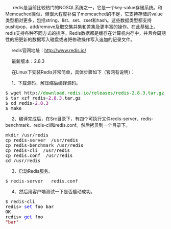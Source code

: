 <!DOCTYPE html>
<html>
<head>
</head>
<body>
<div id="cnblogs_post_body" class="blogpost-body"><p>&nbsp;&nbsp;&nbsp;&nbsp;&nbsp; redis是当前比较热门的NOSQL系统之一，它是一个key-value存储系统。和Memcached类似，但很大程度补偿了memcached的不足，它支持存储的value类型相对更多，包括string、list、set、zset和hash。这些数据类型都支持push/pop、add/remove及取交集并集和差集及更丰富的操作。在此基础上，redis支持各种不同方式的排序。Redis数据都是缓存在计算机内存中，并且会周期性的把更新的数据写入磁盘或者把修改操作写入追加的记录文件。</p>
<p>&nbsp;&nbsp;&nbsp;&nbsp;&nbsp;redis官网地址：<a href="http://www.redis.io/">http://www.redis.io/</a></p>
<p>&nbsp;&nbsp;&nbsp;&nbsp; 最新版本：2.8.3</p>
<p>&nbsp;&nbsp;&nbsp;&nbsp; 在Linux下安装Redis非常简单，具体步骤如下（官网有说明）：</p>
<p>&nbsp;&nbsp;&nbsp;&nbsp; 1、下载源码，解压缩后编译源码。</p>
<div class="cnblogs_code">
<pre>$ wget http:<span style="color: #008000;">//</span><span style="color: #008000;">download.redis.io/releases/redis-2.8.3.tar.gz</span>
$ tar xzf redis-<span style="color: #800080;">2.8</span>.<span style="color: #800080;">3</span><span style="color: #000000;">.tar.gz
$ cd redis</span>-<span style="color: #800080;">2.8</span>.<span style="color: #800080;">3</span><span style="color: #000000;">
$ make</span></pre>
</div>
<p>&nbsp;&nbsp;&nbsp;&nbsp; 2、编译完成后，在Src目录下，有四个可执行文件redis-server、redis-benchmark、redis-cli和redis.conf。然后拷贝到一个目录下。</p>
<div class="cnblogs_code">
<pre>mkdir /usr/<span style="color: #000000;">redis
cp redis</span>-server  /usr/<span style="color: #000000;">redis
cp redis</span>-benchmark /usr/<span style="color: #000000;">redis
cp redis</span>-cli  /usr/<span style="color: #000000;">redis
cp redis.conf  </span>/usr/<span style="color: #000000;">redis
cd </span>/usr/redis</pre>
</div>
<p>&nbsp;&nbsp;&nbsp;&nbsp; 3、启动Redis服务。</p>
<div class="cnblogs_code">
<pre>$ redis-server   redis.conf</pre>
</div>
<p>&nbsp;&nbsp;&nbsp;&nbsp;&nbsp;4、然后用客户端测试一下是否启动成功。</p>
<div class="cnblogs_code">
<pre>$ redis-<span style="color: #000000;">cli
redis</span>&gt; <span style="color: #0000ff;">set</span><span style="color: #000000;"> foo bar
OK
redis</span>&gt; <span style="color: #0000ff;">get</span><span style="color: #000000;"> foo
</span><span style="color: #800000;">"</span><span style="color: #800000;">bar</span><span style="color: #800000;">"</span></pre>
</div>
<p><br>&nbsp;</p></div>

